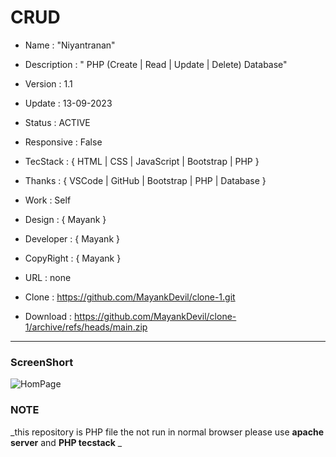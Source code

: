 # CRUD

- Name : "Niyantranan"

- Description : " PHP (Create | Read | Update | Delete) Database"

- Version : 1.1

- Update : 13-09-2023

- Status : ACTIVE

- Responsive : False

- TecStack : { HTML | CSS | JavaScript | Bootstrap | PHP }

- Thanks : { VSCode | GitHub | Bootstrap | PHP | Database }

- Work : Self

- Design : { Mayank }

- Developer : { Mayank }

- CopyRight : { Mayank }

- URL : none

- Clone : https://github.com/MayankDevil/clone-1.git

- Download : https://github.com/MayankDevil/clone-1/archive/refs/heads/main.zip

---

### ScreenShort

![HomPage](./data/RubyRose.png "HomePage")

### NOTE

_this repository is PHP file the not run in normal browser please use **apache server** and **PHP tecstack** _


